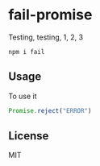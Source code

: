 # fail-promise
Testing, testing, 1, 2, 3

    npm i fail


## Usage
To use it

```js
Promise.reject("ERROR")
```

## License
MIT
